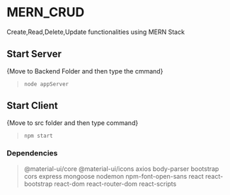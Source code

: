 # MERN_CRUD
Create,Read,Delete,Update functionalities using MERN Stack
## Start Server
{Move to Backend Folder and then type the cmmand}
> `node appServer`
## Start Client
{Move to src folder and then type command}
> `npm start`
### Dependencies
> @material-ui/core 
> @material-ui/icons
>axios
>body-parser
>bootstrap
>cors
>express
>mongoose 
>nodemon
>npm-font-open-sans
>react
>react-bootstrap
>react-dom
>react-router-dom
>react-scripts
